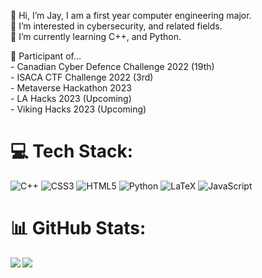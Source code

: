 👋 Hi, I’m Jay, I am a first year computer engineering major.<br>👀 I’m interested in cybersecurity, and related fields.<br>🌱 I’m currently learning C++, and Python.<br>

🔭 Participant of...<br> - Canadian Cyber Defence Challenge 2022 (19th)<br> - ISACA CTF Challenge 2022 (3rd)<br> - Metaverse Hackathon 2023<br> - LA Hacks 2023 (Upcoming) <br> - Viking Hacks 2023 (Upcoming)
# 💻 Tech Stack:
![C++](https://img.shields.io/badge/c++-%2300599C.svg?style=for-the-badge&logo=c%2B%2B&logoColor=white) ![CSS3](https://img.shields.io/badge/css3-%231572B6.svg?style=for-the-badge&logo=css3&logoColor=white) ![HTML5](https://img.shields.io/badge/html5-%23E34F26.svg?style=for-the-badge&logo=html5&logoColor=white) ![Python](https://img.shields.io/badge/python-3670A0?style=for-the-badge&logo=python&logoColor=ffdd54) ![LaTeX](https://img.shields.io/badge/latex-%23008080.svg?style=for-the-badge&logo=latex&logoColor=white) ![JavaScript](https://img.shields.io/badge/javascript-%23323330.svg?style=for-the-badge&logo=javascript&logoColor=%23F7DF1E)
# 📊 GitHub Stats:

  <img align="left" src="https://github-readme-stats.vercel.app/api/top-langs/?username=kizum1&theme=tokyonight" />
 


 <img align="center" src="https://github-readme-stats.vercel.app/api?username=kizum1&show_icons=true&theme=tokyonight&line_height=40"/>
